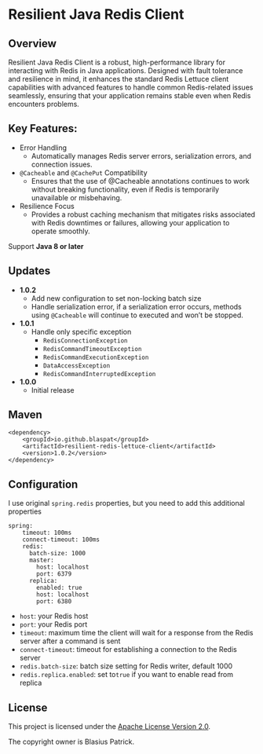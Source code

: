 Resilient Java Redis Client 
===========================

## Overview
Resilient Java Redis Client is a robust, high-performance library for interacting with Redis in Java applications. Designed with fault tolerance and resilience in mind, it enhances the standard Redis Lettuce client capabilities with advanced features to handle common Redis-related issues seamlessly, ensuring that your application remains stable even when Redis encounters problems.

## Key Features:
* Error Handling
  * Automatically manages Redis server errors, serialization errors, and connection issues.
* `@Cacheable` and `@CachePut` Compatibility
  * Ensures that the use of @Cacheable annotations continues to work without breaking functionality, even if Redis is temporarily unavailable or misbehaving.
* Resilience Focus
  * Provides a robust caching mechanism that mitigates risks associated with Redis downtimes or failures, allowing your application to operate smoothly.

Support **Java 8 or later**

## Updates
* **1.0.2**
  * Add new configuration to set non-locking batch size
  * Handle serialization error, if a serialization error occurs, methods using `@Cacheable` will continue to executed and won’t be stopped.
* **1.0.1**
  * Handle only specific exception
    * `RedisConnectionException`
    * `RedisCommandTimeoutException`
    * `RedisCommandExecutionException`
    * `DataAccessException`
    * `RedisCommandInterruptedException`
* **1.0.0**
  * Initial release


## Maven

    <dependency>
        <groupId>io.github.blaspat</groupId>
        <artifactId>resilient-redis-lettuce-client</artifactId>
        <version>1.0.2</version>
    </dependency>


## Configuration
I use original `spring.redis` properties, but you need to add this additional properties

    spring:
        timeout: 100ms
        connect-timeout: 100ms
        redis:
          batch-size: 1000
          master:
            host: localhost
            port: 6379
          replica:
            enabled: true
            host: localhost
            port: 6380



* `host`: your Redis host
* `port`: your Redis port 
* `timeout`: maximum time the client will wait for a response from the Redis server after a command is sent
* `connect-timeout`: timeout for establishing a connection to the Redis server
* `redis.batch-size`: batch size setting for Redis writer, default 1000
* `redis.replica.enabled`: set to`true` if you want to enable read from replica
  
## License

This project is licensed under the [Apache License Version 2.0](https://www.apache.org/licenses/LICENSE-2.0.html).

The copyright owner is Blasius Patrick.

